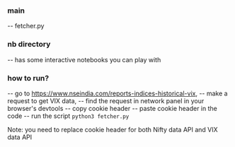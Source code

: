 ### main
-- fetcher.py

### nb directory
-- has some interactive notebooks you can play with

### how to run?
-- go to https://www.nseindia.com/reports-indices-historical-vix, 
-- make a request to get VIX data, 
-- find the request in network panel in your browser's devtools
-- copy cookie header
-- paste cookie header in the code
-- run the script `python3 fetcher.py`

Note: you need to replace cookie header for both Nifty data API and VIX data API
